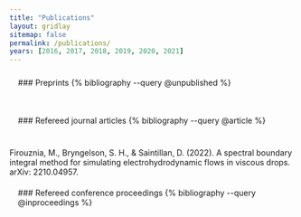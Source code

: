```yaml
---
title: "Publications"
layout: gridlay
sitemap: false
permalink: /publications/
years: [2016, 2017, 2018, 2019, 2020, 2021]
---
```


<style>
.jumbotron{
    padding:3%;
    padding-bottom:10px;
    padding-top:10px;
    margin-top:10px;
    margin-bottom:30px;
}
</style>

<div class="jumbotron">
### Preprints
{% bibliography --query @unpublished %}
</div>

<div class="jumbotron">
### Refereed journal articles
{% bibliography --query @article %}
</div>
Firouznia, M., Bryngelson, S. H., & Saintillan, D. (2022). A spectral boundary integral method for simulating electrohydrodynamic flows in viscous drops. arXiv: 2210.04957.

<div class="jumbotron">
### Refereed conference proceedings
{% bibliography --query @inproceedings %}
</div>
